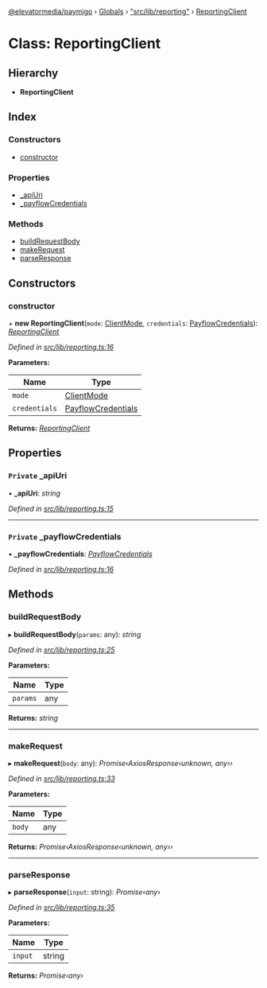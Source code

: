 [@elevatormedia/paymigo](../README.md) › [Globals](../globals.md) › ["src/lib/reporting"](../modules/_src_lib_reporting_.md) › [ReportingClient](_src_lib_reporting_.reportingclient.md)

# Class: ReportingClient

## Hierarchy

-   **ReportingClient**

## Index

### Constructors

-   [constructor](_src_lib_reporting_.reportingclient.md#constructor)

### Properties

-   [\_apiUri](_src_lib_reporting_.reportingclient.md#private-_apiuri)
-   [\_payflowCredentials](_src_lib_reporting_.reportingclient.md#private-_payflowcredentials)

### Methods

-   [buildRequestBody](_src_lib_reporting_.reportingclient.md#buildrequestbody)
-   [makeRequest](_src_lib_reporting_.reportingclient.md#makerequest)
-   [parseResponse](_src_lib_reporting_.reportingclient.md#parseresponse)

## Constructors

### constructor

\+ **new ReportingClient**(`mode`: [ClientMode](../modules/_src_types_client_.md#clientmode), `credentials`: [PayflowCredentials](../modules/_src_types_client_.md#payflowcredentials)): _[ReportingClient](_src_lib_reporting_.reportingclient.md)_

_Defined in [src/lib/reporting.ts:16](https://github.com/ELEVATORmedia/paymigo/blob/90b1c91/src/lib/reporting.ts#L16)_

**Parameters:**

| Name          | Type                                                                      |
| ------------- | ------------------------------------------------------------------------- |
| `mode`        | [ClientMode](../modules/_src_types_client_.md#clientmode)                 |
| `credentials` | [PayflowCredentials](../modules/_src_types_client_.md#payflowcredentials) |

**Returns:** _[ReportingClient](_src_lib_reporting_.reportingclient.md)_

## Properties

### `Private` \_apiUri

• **\_apiUri**: _string_

_Defined in [src/lib/reporting.ts:15](https://github.com/ELEVATORmedia/paymigo/blob/90b1c91/src/lib/reporting.ts#L15)_

---

### `Private` \_payflowCredentials

• **\_payflowCredentials**: _[PayflowCredentials](../modules/_src_types_client_.md#payflowcredentials)_

_Defined in [src/lib/reporting.ts:16](https://github.com/ELEVATORmedia/paymigo/blob/90b1c91/src/lib/reporting.ts#L16)_

## Methods

### buildRequestBody

▸ **buildRequestBody**(`params`: any): _string_

_Defined in [src/lib/reporting.ts:25](https://github.com/ELEVATORmedia/paymigo/blob/90b1c91/src/lib/reporting.ts#L25)_

**Parameters:**

| Name     | Type |
| -------- | ---- |
| `params` | any  |

**Returns:** _string_

---

### makeRequest

▸ **makeRequest**(`body`: any): _Promise‹AxiosResponse‹unknown, any››_

_Defined in [src/lib/reporting.ts:33](https://github.com/ELEVATORmedia/paymigo/blob/90b1c91/src/lib/reporting.ts#L33)_

**Parameters:**

| Name   | Type |
| ------ | ---- |
| `body` | any  |

**Returns:** _Promise‹AxiosResponse‹unknown, any››_

---

### parseResponse

▸ **parseResponse**(`input`: string): _Promise‹any›_

_Defined in [src/lib/reporting.ts:35](https://github.com/ELEVATORmedia/paymigo/blob/90b1c91/src/lib/reporting.ts#L35)_

**Parameters:**

| Name    | Type   |
| ------- | ------ |
| `input` | string |

**Returns:** _Promise‹any›_
